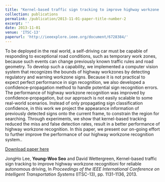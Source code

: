 ```yaml
---
title: "Kernel-based traffic sign tracking to improve highway workzone recognitioni for reliable autonomous driving"
collection: publications
permalink: /publication/2013-11-01-paper-title-number-2
excerpt: ''
date: 2013-11-01
venue: 'ITSC-13'
paperurl: 'http://ieeexplore.ieee.org/document/6728384/'
---
```

To be deployed in the real world, a self-driving car must be capable of responding to exceptional road conditions, such as temporary work zones, because such events can change previously known traffic rules and road geometry. To develop such a capability, we implemented a computer vision system that recognizes the bounds of highway workzones by detecting regulatory and warning workzone signs. Because it is not practical to expect perfect performance in sign recognition, we also developed a confidence-propagation method to handle potential sign recognition errors. The performance of highway workzone recognition was improved by confidence-propagation, but our approach is not easily scalable to some real-world scenarios. Instead of only propagating sign classification confidence, in this work we project the appearance information of previously detected signs onto the current frame, to constrain the region for searching. Through experiments, we show that kernel-based tracking reduced the miss and false detection rates, result in a better performance of highway workzone recognition. In this paper, we present our on-going effort to further improve the performance of our highway workzone recognition system..

[Download paper here](http://ieeexplore.ieee.org/document/6728384/)

JongHo Lee, **Young-Woo Seo** and David Wettergreen, Kernel-based traffic sign tracking to improve highway workzone recognitioni for reliable autonomous driving, In <i>Proceedings of the IEEE International Conference on Intelligent Transportation Systems</i> (ITSC-13), pp. 1131-1136, 2013. 